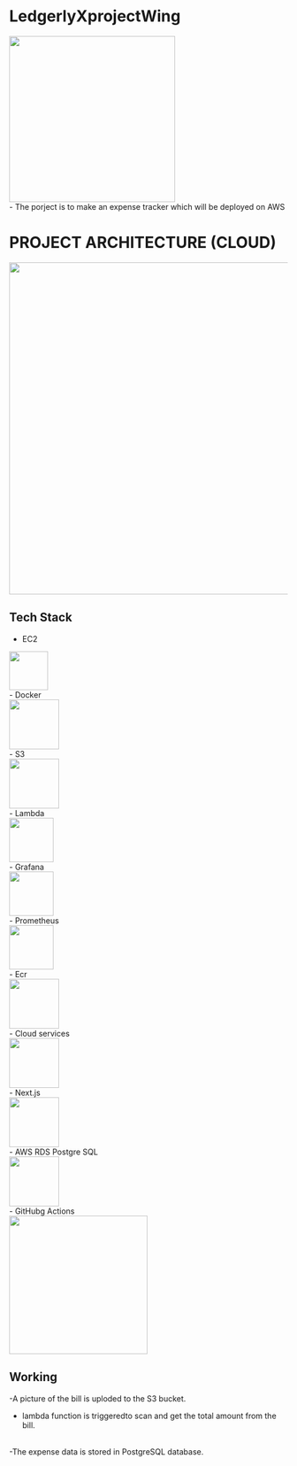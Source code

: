 # LedgerlyXprojectWing

<img src="https://github.com/user-attachments/assets/2ed977a1-f6da-48f6-9412-f8cb5412a8a7" width="300" />

<br>
- The porject is to make an expense tracker which will be deployed on AWS 

# PROJECT ARCHITECTURE (CLOUD)

<img src="https://github.com/user-attachments/assets/373d6857-c452-44d3-90f6-090236fa53bf" width="600" />
<br>

## Tech Stack

 - EC2<br>
 <img src="https://github.com/user-attachments/assets/566d9777-a109-43f2-9b51-a7a99e4629e1" width="70" />
 <br>
 - Docker<br>
 <img src="https://github.com/user-attachments/assets/a7a38bf8-7fce-458e-8e82-25258863dc8a" width="90" />
 <br>
- S3
  <br>
  <img src="https://github.com/user-attachments/assets/27b8f3aa-9979-4da4-a298-7bc24cfb8b81" width="90" />
  <br>
- Lambda<br>
   <img src="https://github.com/user-attachments/assets/7de5e288-a3cb-4f31-b768-f7f972d13527" width="80" />
     <br>
- Grafana<br>
<img src="https://github.com/user-attachments/assets/dbd976fe-c588-4e4f-8e33-55cc81ccf598" width="80" />
<br>
- Prometheus<br>
 <img src="https://github.com/user-attachments/assets/5d56e722-c092-435f-90fe-fa7d4c3f4ab3" width="80" />
 <br>
- Ecr<br>
 <img src="https://github.com/user-attachments/assets/329ccd7f-0d30-4b2f-8ae5-c7a0f72feb20" width="90" />
 <br>
- Cloud services<br>
  <img src="https://github.com/user-attachments/assets/2b75fc76-6b25-4717-ac75-84d30f5f1ed9" width="90"  /></a>
  <br>
- Next.js<br>
<img src="https://github.com/user-attachments/assets/036f645f-03bc-4d17-815a-8ab76aaa4d11" width="90" />
<br>
- AWS RDS Postgre SQL<br>
 <img src="https://github.com/user-attachments/assets/6bac65ed-fe91-4527-b672-b0f36d77286e" width="90" />
 <br>
- GitHubg Actions<br>
  <img src="https://github.com/user-attachments/assets/5eb3b554-5559-4c40-a0dd-489a157491e1" width="250" />

  
## Working
-A picture of the bill is uploded to the S3 bucket. 
- lambda function is triggeredto scan and get the total amount from the bill.
<br>
-The expense data is stored in PostgreSQL database.


 




